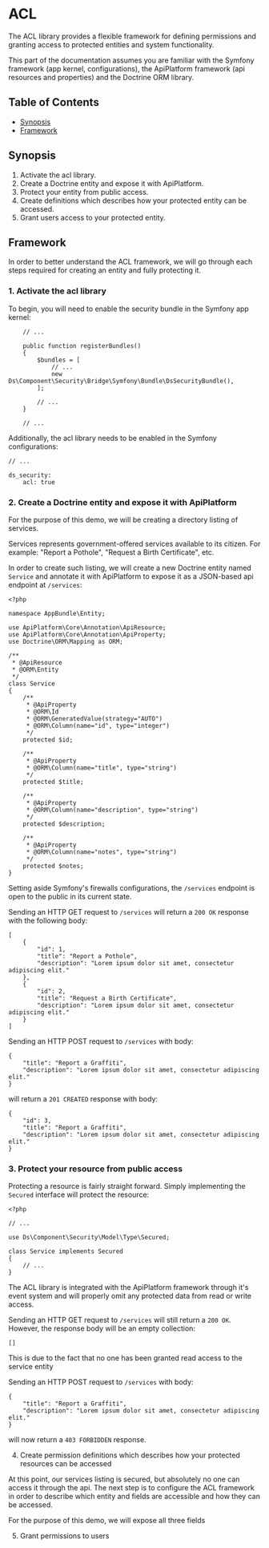 # ACL

The ACL library provides a flexible framework for defining permissions and granting access to protected entities and system functionality.

This part of the documentation assumes you are familiar with the Symfony framework (app kernel, configurations), the ApiPlatform framework (api resources and properties) and the Doctrine ORM library.

## Table of Contents

- [Synopsis](#synopsis)
- [Framework](#framework)

## Synopsis

1. Activate the acl library.
2. Create a Doctrine entity and expose it with ApiPlatform.
3. Protect your entity from public access.
4. Create definitions which describes how your protected entity can be accessed.
5. Grant users access to your protected entity.

## Framework

In order to better understand the ACL framework, we will go through each steps required for creating an entity and fully protecting it.

### 1. Activate the acl library

To begin, you will need to enable the security bundle in the Symfony app kernel:

```
    // ...

    public function registerBundles()
    {
        $bundles = [
            // ...
            new Ds\Component\Security\Bridge\Symfony\Bundle\DsSecurityBundle(),
        ];

        // ...
    }

    // ...
```

Additionally, the acl library needs to be enabled in the Symfony configurations:

```
// ...

ds_security:
    acl: true
```

### 2. Create a Doctrine entity and expose it with ApiPlatform

For the purpose of this demo, we will be creating a directory listing of services.

Services represents government-offered services available to its citizen. For example: "Report a Pothole", "Request a Birth Certificate", etc.

In order to create such listing, we will create a new Doctrine entity named `Service` and annotate it with ApiPlatform to expose it as a JSON-based api endpoint at `/services`:

```
<?php

namespace AppBundle\Entity;

use ApiPlatform\Core\Annotation\ApiResource;
use ApiPlatform\Core\Annotation\ApiProperty;
use Doctrine\ORM\Mapping as ORM;

/**
 * @ApiResource
 * @ORM\Entity
 */
class Service
{
    /**
     * @ApiProperty
     * @ORM\Id
     * @ORM\GeneratedValue(strategy="AUTO")
     * @ORM\Column(name="id", type="integer")
     */
    protected $id;

    /**
     * @ApiProperty
     * @ORM\Column(name="title", type="string")
     */
    protected $title;

    /**
     * @ApiProperty
     * @ORM\Column(name="description", type="string")
     */
    protected $description;

    /**
     * @ApiProperty
     * @ORM\Column(name="notes", type="string")
     */
    protected $notes;
}

```

Setting aside Symfony's firewalls configurations, the `/services` endpoint is open to the public in its current state.

Sending an HTTP GET request to `/services` will return a `200 OK` response with the following body:

```
[
    {
        "id": 1,
        "title": "Report a Pothole",
        "description": "Lorem ipsum dolor sit amet, consectetur adipiscing elit."
    },
    {
        "id": 2,
        "title": "Request a Birth Certificate",
        "description": "Lorem ipsum dolor sit amet, consectetur adipiscing elit."
    }
]
```

Sending an HTTP POST request to `/services` with body:

```
{
    "title": "Report a Graffiti",
    "description": "Lorem ipsum dolor sit amet, consectetur adipiscing elit."
}
```

will return a `201 CREATED` response with body:

```
{
    "id": 3,
    "title": "Report a Graffiti",
    "description": "Lorem ipsum dolor sit amet, consectetur adipiscing elit."
}
```

### 3. Protect your resource from public access

Protecting a resource is fairly straight forward. Simply implementing the `Secured` interface will protect the resource:

```
<?php

// ...

use Ds\Component\Security\Model\Type\Secured;

class Service implements Secured
{
    // ...
}

```

The ACL library is integrated with the ApiPlatform framework through it's event system and will properly omit any protected data from read or write access.

Sending an HTTP GET request to `/services` will still return a `200 OK`. However, the response body will be an empty collection:

```
[]
```

This is due to the fact that no one has been granted read access to the service entity

Sending an HTTP POST request to `/services` with body:

```
{
    "title": "Report a Graffiti",
    "description": "Lorem ipsum dolor sit amet, consectetur adipiscing elit."
}
```

will now return a `403 FORBIDDEN` response.

4. Create permission definitions which describes how your protected resources can be accessed

At this point, our services listing is secured, but absolutely no one can access it through the api. The next step is to configure the ACL framework in order to describe which entity and fields are accessible and how they can be accessed.

For the purpose of this demo, we will expose all three fields

5. Grant permissions to users





